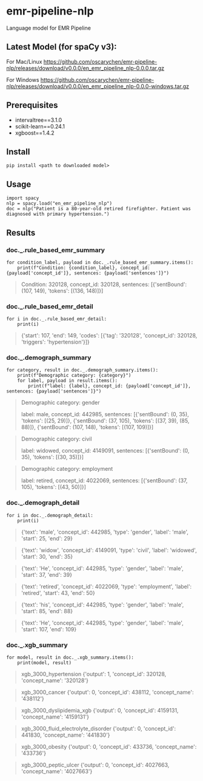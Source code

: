 # emr-pipeline-nlp

Language model for EMR Pipeline

## Latest Model (for spaCy v3):

For Mac/Linux
https://github.com/oscarychen/emr-pipeline-nlp/releases/download/v0.0.0/en_emr_pipeline_nlp-0.0.0.tar.gz

For Windows
https://github.com/oscarychen/emr-pipeline-nlp/releases/download/v0.0.0/en_emr_pipeline_nlp-0.0.0-windows.tar.gz

## Prerequisites

- intervaltree==3.1.0
- scikit-learn==0.24.1
- xgboost==1.4.2

## Install

`pip install <path to downloaded model>`

## Usage

```
import spacy
nlp = spacy.load("en_emr_pipeline_nlp")
doc = nlp("Patient is a 80-year-old retired firefighter. Patient was diagnosed with primary hypertension.")
```

## Results

### doc.\_.rule_based_emr_summary

```
for condition_label, payload in doc._.rule_based_emr_summary.items():
    print(f"Condition: {condition_label}, concept_id: {payload['concept_id']}, sentences: {payload['sentences']}")
```

> Condition: 320128, concept_id: 320128, sentences: [{'sentBound': (107, 149), 'tokens': [(136, 148)]}]

### doc.\_.rule_based_emr_detail

```
for i in doc._.rule_based_emr_detail:
    print(i)
```

> {'start': 107, 'end': 149, 'codes': [{'tag': '320128', 'concept_id': 320128, 'triggers': 'hypertension'}]}

### doc.\_.demograph_summary

```
for category, result in doc._.demograph_summary.items():
    print(f"Demographic category: {category}")
    for label, payload in result.items():
        print(f"label: {label}, concept_id: {payload['concept_id']}, sentences: {payload['sentences']}")
```

> Demographic category: gender
>
> label: male, concept_id: 442985, sentences: [{'sentBound': (0, 35), 'tokens': [(25, 29)]}, {'sentBound': (37, 105), 'tokens': [(37, 39), (85, 88)]}, {'sentBound': (107, 148), 'tokens': [(107, 109)]}]

> Demographic category: civil
>
> label: widowed, concept_id: 4149091, sentences: [{'sentBound': (0, 35), 'tokens': [(30, 35)]}]

> Demographic category: employment
>
> label: retired, concept_id: 4022069, sentences: [{'sentBound': (37, 105), 'tokens': [(43, 50)]}]

### doc.\_.demograph_detail

```
for i in doc._.demograph_detail:
    print(i)
```

> {'text': 'male', 'concept_id': 442985, 'type': 'gender', 'label': 'male', 'start': 25, 'end': 29}

> {'text': 'widow', 'concept_id': 4149091, 'type': 'civil', 'label': 'widowed', 'start': 30, 'end': 35}

> {'text': 'He', 'concept_id': 442985, 'type': 'gender', 'label': 'male', 'start': 37, 'end': 39}

> {'text': 'retired', 'concept_id': 4022069, 'type': 'employment', 'label': 'retired', 'start': 43, 'end': 50}

> {'text': 'his', 'concept_id': 442985, 'type': 'gender', 'label': 'male', 'start': 85, 'end': 88}

> {'text': 'He', 'concept_id': 442985, 'type': 'gender', 'label': 'male', 'start': 107, 'end': 109}

### doc.\_.xgb_summary

```
for model, result in doc._.xgb_summary.items():
    print(model, result)
```

> xgb_3000_hypertension {'output': 1, 'concept_id': 320128, 'concept_name': '320128'}

> xgb_3000_cancer {'output': 0, 'concept_id': 438112, 'concept_name': '438112'}

> xgb_3000_dyslipidemia_xgb {'output': 0, 'concept_id': 4159131, 'concept_name': '4159131'}

> xgb_3000_fluid_electrolyte_disorder {'output': 0, 'concept_id': 441830, 'concept_name': '441830'}

> xgb_3000_obesity {'output': 0, 'concept_id': 433736, 'concept_name': '433736'}

> xgb_3000_peptic_ulcer {'output': 0, 'concept_id': 4027663, 'concept_name': '4027663'}
